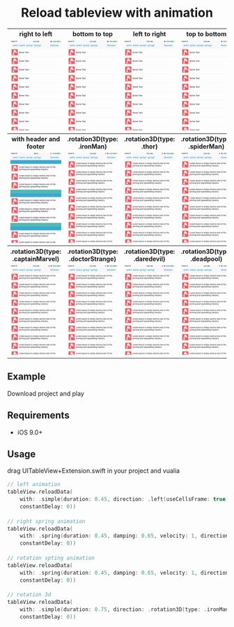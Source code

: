 <h1 align="center">Reload tableview with animation</h1>

<table>
<tr>
<th>right to left</th>
<th>bottom to top</th>
<th>left to right</th>
<th>top to bottom</th>
</tr>
<tr>
<td><img src="gifs/left.gif"/></td>
<td><img src="gifs/top.gif"/></td>
<td><img src="gifs/right.gif"/></td>
<td><img src="gifs/bottom.gif"/></td>
</tr>
<tr>
<th>with header and footer</th>
<th>.rotation3D(type: .ironMan)</th>
<th>.rotation3D(type: .thor)</th>
<th>.rotation3D(type: .spiderMan)</th>
</tr>
<tr>
<td><img src="gifs/headerFooter.gif"/></td>
<td><img src="gifs/ironMan.gif"/></td>
<td><img src="gifs/thor.gif"/></td>
<td><img src="gifs/spiderMan.gif"/></td>
<tr>
<th>.rotation3D(type: .captainMarvel)</th>
<th>.rotation3D(type: .doctorStrange)</th>
<th>.rotation3D(type: .daredevil)</th>
<th>.rotation3D(type: .deadpool)</th>
</tr>
<tr>
<td><img src="gifs/capitanMarvel.gif"/></td>
<td><img src="gifs/doctorStrange.gif"/></td>
<td><img src="gifs/daredevil.gif"/></td>
<td><img src="gifs/deadpool.gif"/></td>
</tr>
</table>

## Example

Download project and play

## Requirements

- iOS 9.0+

## Usage

drag UITableView+Extension.swift in your project and vualia

```swift
// left animation
tableView.reloadData(
    with: .simple(duration: 0.45, direction: .left(useCellsFrame: true),
    constantDelay: 0))

// right spring animation
tableView.reloadData(
    with: .spring(duration: 0.45, damping: 0.65, velocity: 1, direction: .right(useCellsFrame: false),
    constantDelay: 0))

// rotation spting animation
tableView.reloadData(
    with: .spring(duration: 0.45, damping: 0.65, velocity: 1, direction: .rotation(angle: Double.pi / 2),
    constantDelay: 0))

// rotation 3d
tableView.reloadData(
    with: .simple(duration: 0.75, direction: .rotation3D(type: .ironMan),
    constantDelay: 0))
```
